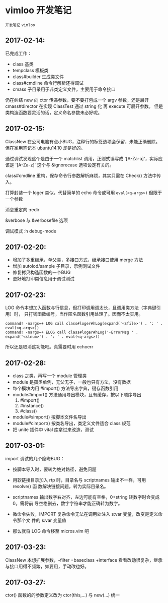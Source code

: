 # vimloo 开发笔记
`开发笔记` `vimloo`

## 2017-02-14:
已完成工作：
* class 基类
* tempclass 模板类
* class#builder 生成类文件
* class#cmdline 命令行解析还得调试
* cmass 子目录用于非类定义文件，主要用于命令接口

仍在纠结 new 向 ctor 传递参数，要不要打包成一个 argv 参数，还是展开
cmass#director 在实现 ClassTest 通过 string 化 再 execute 可展开参数。
但是类构造函数要灵活的话，定义命名参数未必好呢。

## 2017-02-15:
ClassNew 在公司电脑有点小BUG，注释行的标签选项会保留，未能正确删除。
但在家用笔记本 ubuntu14.10 却是好的。

通过调试发现这个是由于一个 matchlist 调用，正则式误写成 '[A-Za-a]'，实际应该是
'[A-Za-z]' 这个与 &ignorecase 选项设定有关的。

class#cmdline 重构，保存命令行参数解析麻烦，其实只需在 Check() 方法中传入。

打算封装一个 loger 类似，代替简单的 echo
命令或可用 `eval(<q-args>)` 但限于一个参数

消息重定向 :redir

&verbose 与 &verbosefile 选项

调试模式 :h debug-mode

## 2017-02-20:
* 增加了多重继承，单父类，多接口方式，继承接口使用 merge 方法
* 增加 autolod/sample 子目录，示例测试文件
* 修复拷贝构造函数的一个BUG
* 更好地打印类信息用于调试测试

## 2017-02-23:
LOG 命令本想加入函数与行信息，但打印调用调太长，且调用类方法（字典键引用）时，
只打钱函数编号，当作匿名函数引用处理了。因而不太实用。
```
command! -nargs=+ LOG call class#loger#hLog(expand('<sfile>') . ': ' . eval(<q-args>))
command! -nargs=+ ELOG call class#loger#hLog('-ErrorMsg ' . expand('<slnum>') . ': ' . eval(<q-args>))
```
所以还是取消这功能吧。真需要时用 echoerr

## 2017-02-28:

* class 之类，再写一个 module 管理类
* module 是孤类单例，无父无子，一般也只有方法，没有数据
* 每个模块内用 #import() 方法导出字典，键存函数引用
* module#import() 方法通用导出模块，且有缓存，按以下顺序导出
  1. #import()
  2. #instance()
  3. #class()
* module#simport() 按脚本文件名导出
* module#cimport() 按类名导出，类定义文件适合 class 规范
* 把 unite 插件中 vital 库拿过来改造，测试

## 2017-03-01:

import 调试的几个隐晦BUG：
* 按脚本导入时，要转为绝对路径，避免问题
* 用软链接目录加入 rtp 时，目录名与 scriptnames 输出不一样，可用 resolve() 函
  数解决链接问题，转为实际目录名。
* scriptnames 输出数字右对齐，左边可能有空格，0+string 转数字时会变成0。需将前
  导空格删去，数字字符串才能正确转为数字。

* 微命令失败，IMPORT 复杂命令无法在调用处注入 s:var 变量，改变是定义命令那个文
  件的 s:var 变量值
* 那么就将 LOG 命令移至 micros.vim 吧

## 2017-03-23:

ClassNew 本想扩展参数，-filter =baseclass +interface
看看改动很复杂，继承与接口用得不频繁，如要用，手动改也好。

## 2017-03-27:

ctor() 函数的的参数定义改为 ctor(this,...) 与 new(...) 统一
